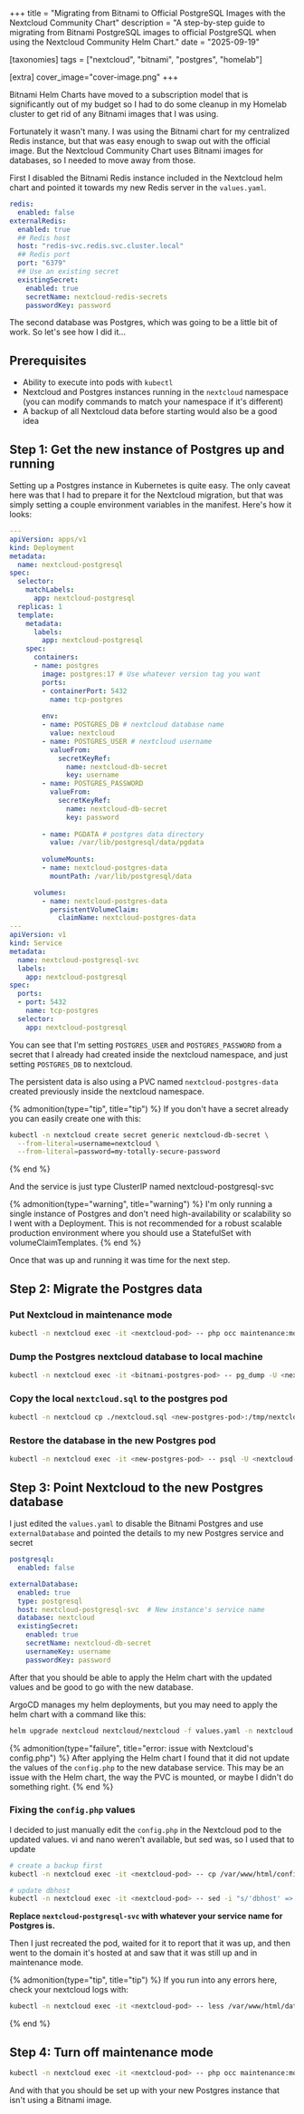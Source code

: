+++
title = "Migrating from Bitnami to Official PostgreSQL Images with the Nextcloud Community Chart"
description = "A step-by-step guide to migrating from Bitnami PostgreSQL images to official PostgreSQL when using the Nextcloud Community Helm Chart."
date = "2025-09-19"

[taxonomies] 
tags = ["nextcloud", "bitnami", "postgres", "homelab"]

[extra]
cover_image="cover-image.png"
+++

Bitnami Helm Charts have moved to a subscription model that is significantly out of my budget so I had to do some cleanup in my Homelab cluster to get rid of any Bitnami images that I was using.

Fortunately it wasn't many.  I was using the Bitnami chart for my centralized Redis instance, but that was easy enough to swap out with the official image.  But the Nextcloud Community Chart uses Bitnami images for databases, so I needed to move away from those.

First I disabled the Bitnami Redis instance included in the Nextcloud helm chart and pointed it towards my new Redis server in the `values.yaml`.

```yaml
redis:
  enabled: false
externalRedis:
  enabled: true
  ## Redis host
  host: "redis-svc.redis.svc.cluster.local"
  ## Redis port
  port: "6379"
  ## Use an existing secret
  existingSecret:
    enabled: true
    secretName: nextcloud-redis-secrets
    passwordKey: password
```

The second database was Postgres, which was going to be a little bit of work.  So let's see how I did it...

## Prerequisites

- Ability to execute into pods with `kubectl`
- Nextcloud and Postgres instances running in the `nextcloud` namespace (you can modify commands to match your namespace if it's different)
- A backup of all Nextcloud data before starting would also be a good idea

## Step 1: Get the new instance of Postgres up and running

Setting up a Postgres instance in Kubernetes is quite easy.  The only caveat here was that I had to prepare it for the Nextcloud migration, but that was simply setting a couple environment variables in the manifest.  Here's how it looks:

```yaml
---
apiVersion: apps/v1
kind: Deployment
metadata:
  name: nextcloud-postgresql
spec:
  selector:
    matchLabels:
      app: nextcloud-postgresql
  replicas: 1
  template:
    metadata:
      labels:
        app: nextcloud-postgresql
    spec:
      containers:
      - name: postgres
        image: postgres:17 # Use whatever version tag you want
        ports:
        - containerPort: 5432
          name: tcp-postgres
        
        env:
        - name: POSTGRES_DB # nextcloud database name
          value: nextcloud
        - name: POSTGRES_USER # nextcloud username
          valueFrom:
            secretKeyRef:
              name: nextcloud-db-secret
              key: username
        - name: POSTGRES_PASSWORD
          valueFrom:
            secretKeyRef:
              name: nextcloud-db-secret
              key: password
        
        - name: PGDATA # postgres data directory
          value: /var/lib/postgresql/data/pgdata
        
        volumeMounts:
        - name: nextcloud-postgres-data
          mountPath: /var/lib/postgresql/data

      volumes:
        - name: nextcloud-postgres-data
          persistentVolumeClaim:
            claimName: nextcloud-postgres-data
---
apiVersion: v1
kind: Service
metadata:
  name: nextcloud-postgresql-svc
  labels:
    app: nextcloud-postgresql
spec:
  ports:
  - port: 5432
    name: tcp-postgres
  selector:
    app: nextcloud-postgresql
```

You can see that I'm setting `POSTGRES_USER` and `POSTGRES_PASSWORD` from a secret that I already had created inside the nextcloud namespace, and just setting `POSTGRES_DB` to nextcloud.

The persistent data is also using a PVC named `nextcloud-postgres-data` created previously inside the nextcloud namespace.

{% admonition(type="tip", title="tip") %}
If you don't have a secret already you can easily create one with this:

```bash
kubectl -n nextcloud create secret generic nextcloud-db-secret \
  --from-literal=username=nextcloud \
  --from-literal=password=my-totally-secure-password
```
{% end %}

And the service is just type ClusterIP named nextcloud-postgresql-svc

{% admonition(type="warning", title="warning") %}
I'm only running a single instance of Postgres and don't need high-availability or scalability so I went with a Deployment.  This is not recommended for a robust scalable production environment where you should use a StatefulSet with volumeClaimTemplates.
{% end %}

Once that was up and running it was time for the next step.

## Step 2: Migrate the Postgres data

### Put Nextcloud in maintenance mode

```bash
kubectl -n nextcloud exec -it <nextcloud-pod> -- php occ maintenance:mode --on
```

### Dump the Postgres nextcloud database to local machine

```bash
kubectl -n nextcloud exec -it <bitnami-postgres-pod> -- pg_dump -U <nextcloud-username> -d <nextcloud-database-name> > nextcloud.sql
```

### Copy the local `nextcloud.sql` to the postgres pod

```bash
kubectl -n nextcloud cp ./nextcloud.sql <new-postgres-pod>:/tmp/nextcloud.sql
```

### Restore the database in the new Postgres pod

```bash
kubectl -n nextcloud exec -it <new-postgres-pod> -- psql -U <nextcloud-username> -d <nextcloud-database-name> -f /tmp/nextcloud.sql
```

## Step 3: Point Nextcloud to the new Postgres database

I just edited the `values.yaml` to disable the Bitnami Postgres and use `externalDatabase` and pointed the details to my new Postgres service and secret

```yaml
postgresql:
  enabled: false

externalDatabase:
  enabled: true
  type: postgresql
  host: nextcloud-postgresql-svc  # New instance's service name
  database: nextcloud
  existingSecret:
    enabled: true
    secretName: nextcloud-db-secret
    usernameKey: username
    passwordKey: password
```

After that you should be able to apply the Helm chart with the updated values and be good to go with the new database.

ArgoCD manages my helm deployments, but you may need to apply the helm chart with a command like this:

```bash
helm upgrade nextcloud nextcloud/nextcloud -f values.yaml -n nextcloud
```

{% admonition(type="failure", title="error: issue with Nextcloud's config.php") %}
After applying the Helm chart I found that it did not update the values of the `config.php` to the new database service.  This may be an issue with the Helm chart, the way the PVC is mounted, or maybe I didn't do something right.
{% end %}

### Fixing the `config.php` values

I decided to just manually edit the `config.php` in the Nextcloud pod to the updated values.  vi and nano weren't available, but sed was, so I used that to update

```bash
# create a backup first
kubectl -n nextcloud exec -it <nextcloud-pod> -- cp /var/www/html/config/config.php /var/www/html/config/config.php.BAK

# update dbhost
kubectl -n nextcloud exec -it <nextcloud-pod> -- sed -i "s/'dbhost' => '.*'/'dbhost' => 'nextcloud-postgresql-svc'/" /var/www/html/config/config.php
```

**Replace `nextcloud-postgresql-svc` with whatever your service name for Postgres is.**

Then I just recreated the pod, waited for it to report that it was up, and then went to the domain it's hosted at and saw that it was still up and in maintenance mode.

{% admonition(type="tip", title="tip") %}
If you run into any errors here, check your nextcloud logs with:

```bash
kubectl -n nextcloud exec -it <nextcloud-pod> -- less /var/www/html/data/nextcloud.log
```
{% end %}

## Step 4: Turn off maintenance mode

```bash
kubectl -n nextcloud exec -it <nextcloud-pod> -- php occ maintenance:mode --off
```

And with that you should be set up with your new Postgres instance that isn't using a Bitnami image.
